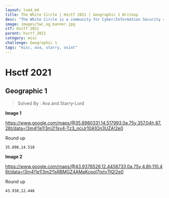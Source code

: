 ```yaml
---
layout: load_md
title: The White Circle | Hsctf 2021 | Geographic 1 Writeup
desc: "The White Circle is a community for Cyber/Information Security students, enthusiasts and professionals. You can discuss anything related to Security, share your knowledge with others, get help when you need it and proceed further in your journey with amazing people from all over the world."
image: images/twc_og_banner.jpg
ctf: Hsctf 2021
parent: hsctf_2021
category: misc
challenge: Geographic 1
tags: "misc, ava, starry, osint"
---
```


<h1 class="heading card-title white-text">Hsctf 2021</h1>

## Geographic 1
> Solved By : Ava and Starry-Lord

**Image 1**

https://www.google.com/maps/@35.8980331,14.517993,0a,75y,357.04h,87.26t/data=!3m4!1e1!3m2!1sv4-Tz3_nciJr10A1On3UZA!2e0

Round up

```
35.898,14.518
```

**Image 2**

https://www.google.com/maps/@43.9376526,12.4458733,0a,75y,4.8h,110.46t/data=!3m4!1e1!3m2!1sRBMGZ4AMaKcpoI7txtv7IQ!2e0

Round up

```
43.938,12.446
```

